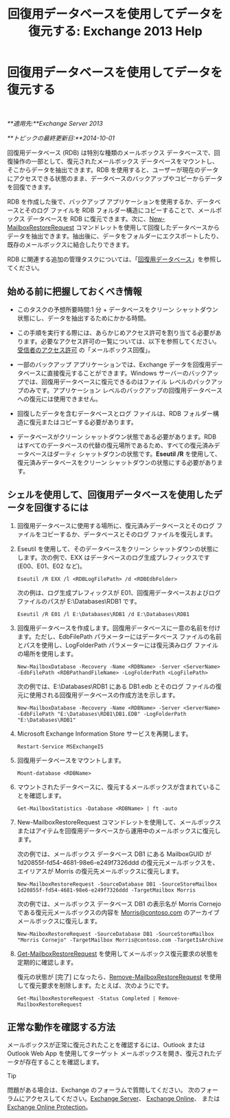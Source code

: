 ﻿---
title: '回復用データベースを使用してデータを復元する: Exchange 2013 Help'
TOCTitle: 回復用データベースを使用してデータを復元する
ms:assetid: d64c18e7-16af-4bd8-a5c5-01206984d4d1
ms:mtpsurl: https://technet.microsoft.com/ja-jp/library/Ee332351(v=EXCHG.150)
ms:contentKeyID: 48270110
ms.date: 05/23/2018
mtps_version: v=EXCHG.150
ms.translationtype: MT
---

# 回復用データベースを使用してデータを復元する

 

_**適用先:**Exchange Server 2013_

_**トピックの最終更新日:**2014-10-01_

回復用データベース (RDB) は特別な種類のメールボックス データベースで、回復操作の一部として、復元されたメールボックス データベースをマウントし、そこからデータを抽出できます。RDB を使用すると、ユーザーが現在のデータにアクセスできる状態のまま、データベースのバックアップやコピーからデータを回復できます。

RDB を作成した後で、バックアップ アプリケーションを使用するか、データベースとそのログ ファイルを RDB フォルダー構造にコピーすることで、メールボックス データベースを RDB に復元できます。次に、[New-MailboxRestoreRequest](https://technet.microsoft.com/ja-jp/library/ff829875\(v=exchg.150\)) コマンドレットを使用して回復したデータベースからデータを抽出できます。抽出後に、データをフォルダーにエクスポートしたり、既存のメールボックスに結合したりできます。

RDB に関連する追加の管理タスクについては、「[回復用データベース](recovery-databases-exchange-2013-help.md)」を参照してください。

## 始める前に把握しておくべき情報

  - このタスクの予想所要時間:1 分 + データベースをクリーン シャットダウン状態にし、データを抽出するためにかかる時間。

  - この手順を実行する際には、あらかじめアクセス許可を割り当てる必要があります。必要なアクセス許可の一覧については、以下を参照してください。 [受信者のアクセス許可](recipients-permissions-exchange-2013-help.md) の「メールボックス回復」。

  - 一部のバックアップ アプリケーションでは、Exchange データを回復用データベースに直接復元することができます。Windows サーバーのバックアップでは、回復用データベースに復元できるのはファイル レベルのバックアップのみです。アプリケーション レベルのバックアップの回復用データベースへの復元には使用できません。

  - 回復したデータを含むデータベースとログ ファイルは、RDB フォルダー構造に復元またはコピーする必要があります。

  - データベースがクリーン シャットダウン状態である必要があります。RDB はすべてのデータベースの代替の復元場所であるため、すべての復元済みデータベースはダーティ シャットダウンの状態です。**Eseutil /R** を使用して、復元済みデータベースをクリーン シャットダウンの状態にする必要があります。

## シェルを使用して、回復用データベースを使用したデータを回復するには

1.  回復用データベースに使用する場所に、復元済みデータベースとそのログ ファイルをコピーするか、データベースとそのログ ファイルを復元します。

2.  Eseutil を使用して、そのデータベースをクリーン シャットダウンの状態にします。次の例で、EXX はデータベースのログ生成プレフィックスです (E00、E01、E02 など)。
    
        Eseutil /R EXX /l <RDBLogFilePath> /d <RDBEdbFolder>
    
    次の例は、ログ生成プレフィックスが E01、回復用データベースおよびログ ファイルのパスが E:\\Databases\\RDB1 です。
    
        Eseutil /R E01 /l E:\Databases\RDB1 /d E:\Databases\RDB1

3.  回復用データベースを作成します。回復用データベースに一意の名前を付けます。ただし、EdbFilePath パラメーターにはデータベース ファイルの名前とパスを使用し、LogFolderPath パラメーターには復元済みログ ファイルの場所を使用します。
    
        New-MailboxDatabase -Recovery -Name <RDBName> -Server <ServerName> -EdbFilePath <RDBPathandFileName> -LogFolderPath <LogFilePath>
    
    次の例では、E:\\Databases\\RDB1 にある DB1.edb とそのログ ファイルの復元に使用される回復用データベースの作成方法を示します。
    
        New-MailboxDatabase -Recovery -Name <RDBName> -Server <ServerName> -EdbFilePath "E:\Databases\RDB1\DB1.EDB" -LogFolderPath "E:\Databases\RDB1"

4.  Microsoft Exchange Information Store サービスを再開します。
    
        Restart-Service MSExchangeIS

5.  回復用データベースをマウントします。
    
        Mount-database <RDBName>

6.  マウントされたデータベースに、復元するメールボックスが含まれていることを確認します。
    
        Get-MailboxStatistics -Database <RDBName> | ft -auto

7.  New-MailboxRestoreRequest コマンドレットを使用して、メールボックスまたはアイテムを回復用データベースから運用中のメールボックスに復元します。
    
    次の例では、メールボックス データベース DB1 にある MailboxGUID が 1d20855f-fd54-4681-98e6-e249f7326ddd の復元元メールボックスを、エイリアスが Morris の復元先メールボックスに復元します。
    
        New-MailboxRestoreRequest -SourceDatabase DB1 -SourceStoreMailbox 1d20855f-fd54-4681-98e6-e249f7326ddd -TargetMailbox Morris
    
    次の例では、メールボックス データベース DB1 の表示名が Morris Cornejo である復元元メールボックスの内容を Morris@contoso.com のアーカイブ メールボックスに復元します。
    
        New-MaiboxRestoreRequest -SourceDatabase DB1 -SourceStoreMailbox "Morris Cornejo" -TargetMailbox Morris@contoso.com -TargetIsArchive

8.  [Get-MailboxRestoreRequest](https://technet.microsoft.com/ja-jp/library/ff829907\(v=exchg.150\)) を使用してメールボックス復元要求の状態を定期的に確認します。
    
    復元の状態が \[完了\] になったら、[Remove-MailboxRestoreRequest](https://technet.microsoft.com/ja-jp/library/ff829910\(v=exchg.150\)) を使用して復元要求を削除します。たとえば、次のようにです。
    
        Get-MailboxRestoreRequest -Status Completed | Remove-MailboxRestoreRequest

## 正常な動作を確認する方法

メールボックスが正常に復元されたことを確認するには、Outlook または Outlook Web App を使用してターゲット メールボックスを開き、復元されたデータが存在することを確認します。


> [!TIP]
> 問題がある場合は、Exchange のフォーラムで質問してください。 次のフォーラムにアクセスしてください。<A href="https://go.microsoft.com/fwlink/p/?linkid=60612">Exchange Server</A>、 <A href="https://go.microsoft.com/fwlink/p/?linkid=267542">Exchange Online</A>、 または <A href="https://go.microsoft.com/fwlink/p/?linkid=285351">Exchange Online Protection</A>。


